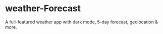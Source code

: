 # weather-Forecast
A full-featured weather app with dark mode, 5-day forecast, geolocation &amp; more.
